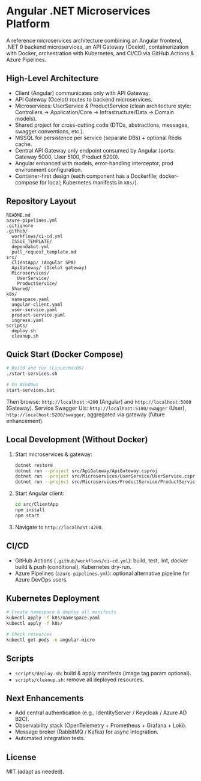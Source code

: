 # Angular .NET Microservices Platform

A reference microservices architecture combining an Angular frontend, .NET 9 backend microservices, an API Gateway (Ocelot), containerization with Docker, orchestration with Kubernetes, and CI/CD via GitHub Actions & Azure Pipelines.

## High-Level Architecture

- Client (Angular) communicates only with API Gateway.
- API Gateway (Ocelot) routes to backend microservices.
- Microservices: UserService & ProductService (clean architecture style: Controllers -> Application/Core -> Infrastructure/Data -> Domain models).
- Shared project for cross-cutting code (DTOs, abstractions, messages, swagger conventions, etc.).
- MSSQL for persistence per service (separate DBs) + optional Redis cache.
- Central API Gateway only endpoint consumed by Angular (ports: Gateway 5000, User 5100, Product 5200).
- Angular enhanced with models, error-handling interceptor, prod environment configuration.
- Container-first design (each component has a Dockerfile; docker-compose for local; Kubernetes manifests in `k8s/`).

## Repository Layout

```
README.md
azure-pipelines.yml
.gitignore
.github/
  workflows/ci-cd.yml
  ISSUE_TEMPLATE/
  dependabot.yml
  pull_request_template.md
src/
  ClientApp/ (Angular SPA)
  ApiGateway/ (Ocelot gateway)
  Microservices/
    UserService/
    ProductService/
  Shared/
k8s/
  namespace.yaml
  angular-client.yaml
  user-service.yaml
  product-service.yaml
  ingress.yaml
scripts/
  deploy.sh
  cleanup.sh
```

## Quick Start (Docker Compose)

```bash
# Build and run (Linux/macOS)
./start-services.sh

# On Windows
start-services.bat
```

Then browse: `http://localhost:4200` (Angular) and `http://localhost:5000` (Gateway). Service Swagger UIs: `http://localhost:5100/swagger` (User), `http://localhost:5200/swagger`, aggregated via gateway (future enhancement).

## Local Development (Without Docker)

1. Start microservices & gateway:
   ```bash
   dotnet restore
   dotnet run --project src/ApiGateway/ApiGateway.csproj
   dotnet run --project src/Microservices/UserService/UserService.csproj
   dotnet run --project src/Microservices/ProductService/ProductService.csproj
   ```
2. Start Angular client:
   ```bash
   cd src/ClientApp
   npm install
   npm start
   ```
3. Navigate to `http://localhost:4200`.

## CI/CD
- GitHub Actions (`.github/workflows/ci-cd.yml`): build, test, lint, docker build & push (conditional), Kubernetes dry-run.
- Azure Pipelines (`azure-pipelines.yml`): optional alternative pipeline for Azure DevOps users.

## Kubernetes Deployment

```bash
# Create namespace & deploy all manifests
kubectl apply -f k8s/namespace.yaml
kubectl apply -f k8s/

# Check resources
kubectl get pods -n angular-micro
```

## Scripts
- `scripts/deploy.sh`: build & apply manifests (image tag param optional).
- `scripts/cleanup.sh`: remove all deployed resources.

## Next Enhancements
- Add central authentication (e.g., IdentityServer / Keycloak / Azure AD B2C).
- Observability stack (OpenTelemetry + Prometheus + Grafana + Loki).
- Message broker (RabbitMQ / Kafka) for async integration.
- Automated integration tests.

## License
MIT (adapt as needed).
